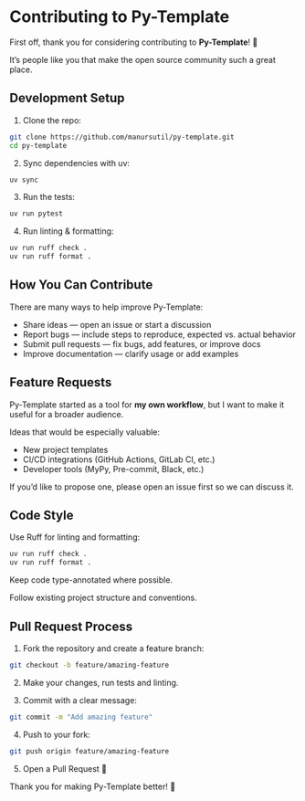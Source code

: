 # Contributing to Py-Template

First off, thank you for considering contributing to **Py-Template**! 🎉

It’s people like you that make the open source community such a great place.

## Development Setup

1. Clone the repo:

```bash
git clone https://github.com/manursutil/py-template.git
cd py-template
```

2. Sync dependencies with uv:

```bash
uv sync
```

3. Run the tests:

```bash
uv run pytest
```

4. Run linting & formatting:

```bash
uv run ruff check .
uv run ruff format .
```

## How You Can Contribute

There are many ways to help improve Py-Template:

- Share ideas — open an issue or start a discussion
- Report bugs — include steps to reproduce, expected vs. actual behavior
- Submit pull requests — fix bugs, add features, or improve docs
- Improve documentation — clarify usage or add examples

## Feature Requests

Py-Template started as a tool for **my own workflow**, but I want to make it useful for a broader audience.

Ideas that would be especially valuable:

- New project templates
- CI/CD integrations (GitHub Actions, GitLab CI, etc.)
- Developer tools (MyPy, Pre-commit, Black, etc.)

If you’d like to propose one, please open an issue first so we can discuss it.

## Code Style

Use Ruff for linting and formatting:

```bash
uv run ruff check .
uv run ruff format .
```

Keep code type-annotated where possible.

Follow existing project structure and conventions.

## Pull Request Process

1. Fork the repository and create a feature branch:

```bash
git checkout -b feature/amazing-feature
```

2. Make your changes, run tests and linting.

3. Commit with a clear message:

```bash
git commit -m "Add amazing feature"
```

4. Push to your fork:

```bash
git push origin feature/amazing-feature
```

5. Open a Pull Request 🚀

Thank you for making Py-Template better! 🙌
